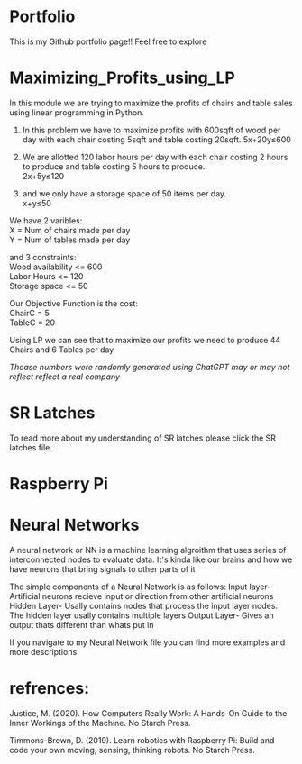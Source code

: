 # Portfolio

This is my Github portfolio page!! Feel free to explore 




# Maximizing_Profits_using_LP

In this module we are trying to maximize the profits of chairs and table sales using linear programming in Python.

1. In this problem we have to maximize profits with 600sqft of wood per day with each chair costing 5sqft and table costing 20sqft.
5x+20y≤600


3. We are allotted 120 labor hours per day with each chair costing 2 hours to produce and table costing 5 hours to produce.  <br />
2x+5y≤120


4. and we only have a storage space of 50 items per day.  <br />
x+y≤50

We have 2 varibles:  <br />
X = Num of chairs made per day  <br />
Y = Num of tables made per day

and 3 constraints:  <br />
Wood availability <= 600  <br />
Labor Hours       <= 120  <br />
Storage space     <= 50

Our Objective Function is the cost:  <br />
ChairC = 5  <br />
TableC = 20

Using LP we can see that to maximize our profits we need to produce 44 Chairs and 6 Tables per day

*Thease numbers were randomly generated using ChatGPT may or may not reflect reflect a real company*



# SR Latches

To read more about my understanding of SR latches please click the SR latches file.

# Raspberry Pi


# Neural Networks

A neural network or NN is a machine learning algroithm that uses series of interconnected nodes to evaluate data. It's kinda like our brains and how we have neurons that bring signals to other parts of it

The simple components of a Neural Network is as follows:
Input layer- Artificial neurons recieve input or direction from other artificial neurons
Hidden Layer- Usally contains nodes that process the input layer nodes. The hidden layer usally contains multiple layers
Output Layer- Gives an output thats different than whats put in

If you navigate to my Neural Network file you can find more examples and more descriptions 



# refrences:
Justice, M. (2020). How Computers Really Work: A Hands-On Guide to the Inner Workings of the Machine. No Starch Press.

Timmons-Brown, D. (2019). Learn robotics with Raspberry Pi: Build and code your own moving, sensing, thinking robots. No Starch Press.

